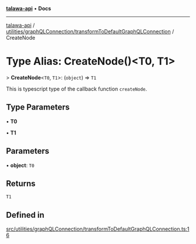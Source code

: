 [**talawa-api**](../../../../README.md) • **Docs**

***

[talawa-api](../../../../modules.md) / [utilities/graphQLConnection/transformToDefaultGraphQLConnection](../README.md) / CreateNode

# Type Alias: CreateNode()\<T0, T1\>

\> **CreateNode**\<`T0`, `T1`\>: (`object`) =\> `T1`

This is typescript type of the callback function `createNode`.

## Type Parameters

• **T0**

• **T1**

## Parameters

• **object**: `T0`

## Returns

`T1`

## Defined in

[src/utilities/graphQLConnection/transformToDefaultGraphQLConnection.ts:16](https://github.com/PalisadoesFoundation/talawa-api/blob/67d017fd9312183a6b2bae1b160bc814f56ab5c2/src/utilities/graphQLConnection/transformToDefaultGraphQLConnection.ts#L16)

